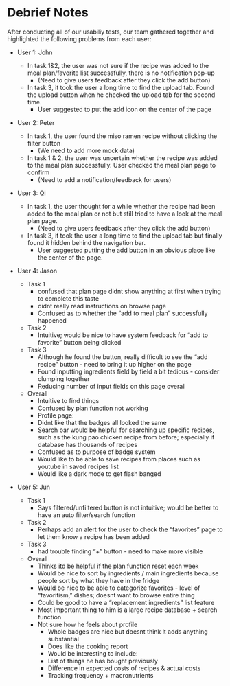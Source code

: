 # Debrief Notes

After conducting all of our usabiliy tests, our team gathered together and highlighted the following problems from each user:

- User 1: John
    - In task 1&2, the user was not sure if the recipe was added to the meal plan/favorite list successfully, there is no notification pop-up
        - (Need to give users feedback after they click the add button)
    - In task 3, it took the user a long time to find the upload tab. Found the upload button when he checked the upload tab for the second time.
        - User suggested to put the add icon on the center of the page
- User 2: Peter
    - In task 1, the user found the miso ramen recipe without clicking the filter button
        - (We need to add more mock data)
    - In task 1 & 2, the user was uncertain whether the recipe was added to the meal plan successfully. User checked the meal plan page to confirm
        - (Need to add a notification/feedback for users)
- User 3: Qi
    - In task 1, the user thought for a while whether the recipe had been added to the meal plan or not but still tried to have a look at the meal plan page.
        - (Need to give users feedback after they click the add button)
    - In task 3, it took the user a long time to find the upload tab but finally found it hidden behind the navigation bar.
        - User suggested putting the add button in an obvious place like the center of the page. 

- User 4: Jason
    - Task 1
        - confused that plan page didnt show anything at first when trying to complete this taste
        - didnt really read instructions on browse page
        - Confused as to whether the “add to meal plan” successfully happened
    - Task 2 
        - Intuitive; would be nice to have system feedback for “add to favorite” button being clicked 
    - Task 3 
        - Although he found the button, really difficult to see the “add recipe” button - need to bring it up higher on the page 
        - Found inputting ingredients field by field a bit tedious - consider clumping together
        - Reducing number of input fields on this page overall 
    - Overall
        - Intuitive to find things
        - Confused by plan function not working
        - Profile page:
        - Didnt like that the badges all looked the same
        - Search bar would be helpful for searching up specific recipes, such as 
        the kung pao chicken recipe from before; especially if database has thousands of recipes
        - Confused as to purpose of badge system
        - Would like to be able to save recipes from places such as youtube in saved recipes list
        - Would like a dark mode to get flash banged 
- User 5: Jun
    - Task 1
        - Says filtered/unfiltered button is not intuitive; would be better to have an auto filter/search function 
    - Task 2
        - Perhaps add an alert for the user to check the “favorites” page to let them know a recipe has been added 
    - Task 3 
        - had trouble finding “+” button - need to make more visible
    - Overall
        - Thinks itd be helpful if the plan function reset each week
        - Would be nice to sort by ingredients / main ingredients because people sort by what they have in the fridge 
        - Would be nice to be able to categorize favorites - level of “favoritism,” dishes; doesnt want to browse entire thing
        - Could be good to have a “replacement ingredients” list feature
        - Most important thing to him is a large recipe database + search function
        - Not sure how he feels about profile
            - Whole badges are nice but doesnt think it adds anything substantial
            - Does like the cooking report
            - Would be interesting to include: 
            - List of things he has bought previously
            - Difference in expected costs of recipes & actual costs
            - Tracking frequency + macronutrients

